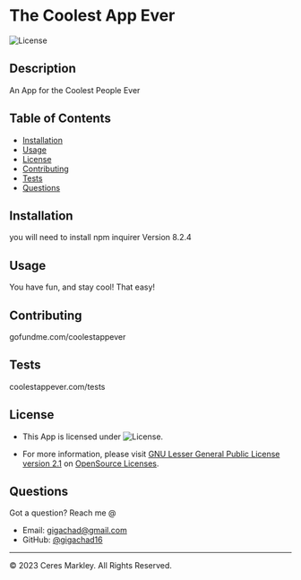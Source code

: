 # The Coolest App Ever

![License](https://img.shields.io/badge/License-GNU_Lesser_General_Public_License_version_2.1-blue)

## Description 

An App for the Coolest People Ever

## Table of Contents 

* [Installation](#installation)
* [Usage](#usage)
* [License](#license)
* [Contributing](#contributing)
* [Tests](#tests)
* [Questions](#questions)

## Installation
you will need to install npm inquirer Version 8.2.4

## Usage 
You have fun, and stay cool! That easy!


## Contributing
gofundme.com/coolestappever

## Tests
coolestappever.com/tests

## License

* This App is licensed under ![License](https://img.shields.io/badge/License-GNU_Lesser_General_Public_License_version_2.1-blue).

* For more information, please visit [GNU Lesser General Public License version 2.1]() on [OpenSource Licenses](https://opensource.org/licenses/).

## Questions

Got a question? Reach me @
* Email:  gigachad@gmail.com
* GitHub: [@gigachad16](https://github.com/gigachad16/)

---

© 2023 Ceres Markley. All Rights Reserved.